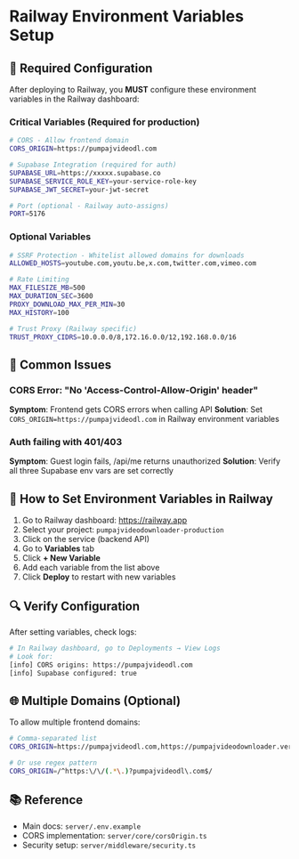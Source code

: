 # Railway Environment Variables Setup

## 🔧 Required Configuration

After deploying to Railway, you **MUST** configure these environment variables in the Railway dashboard:

### Critical Variables (Required for production)

```bash
# CORS - Allow frontend domain
CORS_ORIGIN=https://pumpajvideodl.com

# Supabase Integration (required for auth)
SUPABASE_URL=https://xxxxx.supabase.co
SUPABASE_SERVICE_ROLE_KEY=your-service-role-key
SUPABASE_JWT_SECRET=your-jwt-secret

# Port (optional - Railway auto-assigns)
PORT=5176
```

### Optional Variables

```bash
# SSRF Protection - Whitelist allowed domains for downloads
ALLOWED_HOSTS=youtube.com,youtu.be,x.com,twitter.com,vimeo.com

# Rate Limiting
MAX_FILESIZE_MB=500
MAX_DURATION_SEC=3600
PROXY_DOWNLOAD_MAX_PER_MIN=30
MAX_HISTORY=100

# Trust Proxy (Railway specific)
TRUST_PROXY_CIDRS=10.0.0.0/8,172.16.0.0/12,192.168.0.0/16
```

## 🚨 Common Issues

### CORS Error: "No 'Access-Control-Allow-Origin' header"
**Symptom**: Frontend gets CORS errors when calling API
**Solution**: Set `CORS_ORIGIN=https://pumpajvideodl.com` in Railway environment variables

### Auth failing with 401/403
**Symptom**: Guest login fails, /api/me returns unauthorized
**Solution**: Verify all three Supabase env vars are set correctly

## 📝 How to Set Environment Variables in Railway

1. Go to Railway dashboard: https://railway.app
2. Select your project: `pumpajvideodownloader-production`
3. Click on the service (backend API)
4. Go to **Variables** tab
5. Click **+ New Variable**
6. Add each variable from the list above
7. Click **Deploy** to restart with new variables

## 🔍 Verify Configuration

After setting variables, check logs:
```bash
# In Railway dashboard, go to Deployments → View Logs
# Look for:
[info] CORS origins: https://pumpajvideodl.com
[info] Supabase configured: true
```

## 🌐 Multiple Domains (Optional)

To allow multiple frontend domains:
```bash
# Comma-separated list
CORS_ORIGIN=https://pumpajvideodl.com,https://pumpajvideodownloader.vercel.app

# Or use regex pattern
CORS_ORIGIN=/^https:\/\/(.*\.)?pumpajvideodl\.com$/
```

## 📚 Reference

- Main docs: `server/.env.example`
- CORS implementation: `server/core/corsOrigin.ts`
- Security setup: `server/middleware/security.ts`
